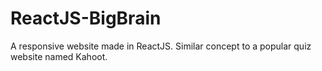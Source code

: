 # ReactJS-BigBrain
A responsive website made in ReactJS. Similar concept to a popular quiz website named Kahoot.
